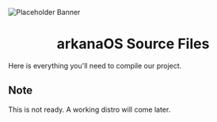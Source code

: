 ![Placeholder Banner](https://picsum.photos/1024/256)

<h1 align="center">arkanaOS Source Files</h1>
<p>Here is everything you'll need to compile our project.</p>

## Note
This is not ready. A working distro will come later.
